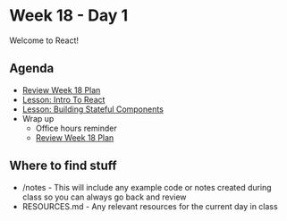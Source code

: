 # Week 18 - Day 1

Welcome to React!

## Agenda


- [Review Week 18 Plan](https://learn.digitalcrafts.com/flex/#_18-intro-to-react)
- [Lesson: Intro To React](https://learn.digitalcrafts.com/flex/lessons/full-stack-frameworks/intro-to-react/)
- [Lesson: Building Stateful Components](https://learn.digitalcrafts.com/flex/lessons/full-stack-frameworks/stateful-components/)
- Wrap up
  - Office hours reminder
  - [Review Week 18 Plan](https://learn.digitalcrafts.com/flex/#_18-intro-to-react)

## Where to find stuff
- /notes - This will include any example code or notes created during class so you can always go back and review
- RESOURCES.md - Any relevant resources for the current day in class

